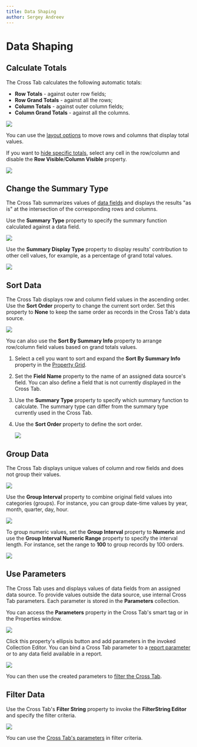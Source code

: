 ```yaml
---
title: Data Shaping
author: Sergey Andreev
---
```

# Data Shaping

## Calculate Totals

The Cross Tab calculates the following automatic totals:

* **Row Totals** - against outer row fields;
* **Row Grand Totals** - against all the rows;
* **Column Totals** - against outer column fields;
* **Column Grand Totals** - against all the columns.

![](../../../../../images/eurd-win-cross-tab-totals-types.png)

You can use the [layout options](layout-and-print-options.md) to move rows and columns that display total values.

If you want to [hide specific totals](layout-and-print-options.md#hide-specific-rows-and-columns), select any cell in the row/column and disable the **Row Visible**/**Column Visible** property.

![](../../../../../images/eurd-win-cross-tab-column-visible.png)

## Change the Summary Type

The Cross Tab summarizes values of [data fields](cross-tab-fields.md#data-fields) and displays the results "as is" at the intersection of the corresponding rows and columns.

Use the **Summary Type** property to specify the summary function calculated against a data field.

![](../../../../../images/eurd-win-cross-tab-data-field-summary-type-property.png)

Use the **Summary Display Type** property to display results' contribution to other cell values, for example, as a percentage of grand total values.

![](../../../../../images/eurd-win-cross-tab-data-field-summary-display-type.png)

## Sort Data

The Cross Tab displays row and column field values in the ascending order. Use the **Sort Order** property to change the current sort order. Set this property to **None** to keep the same order as records in the Cross Tab's data source.

![](../../../../../images/eurd-win-cross-tab-sort-order-property-none.png)

You can also use the **Sort By Summary Info** property to arrange row/column field values based on grand totals values.

1. Select a cell you want to sort and expand the **Sort By Summary Info** property in the [Property Grid](../../report-designer-tools/ui-panels/property-grid-tabbed-view.md).
1. Set the **Field Name** property to the name of an assigned data source's field. You can also define a field that is not currently displayed in the Cross Tab.
1. Use the **Summary Type** property to specify which summary function to calculate. The summary type can differ from the summary type currently used in the Cross Tab.
1. Use the **Sort Order** property to define the sort order.

    ![](../../../../../images/eurd-win-cross-tab-sort-by-summary-info.png)

## Group Data

The Cross Tab displays unique values of column and row fields and does not group their values.

![](../../../../../images/eurd-win-cross-tab-group-interval-default.png)

Use the **Group Interval** property to combine original field values into categories (groups). For instance, you can group date-time values by year, month, quarter, day, hour.

![](../../../../../images/eurd-win-cross-tab-group-interval-date-year.png)

To group numeric values, set the **Group Interval** property to **Numeric** and use the **Group Interval Numeric Range** property to specify the interval length. For instance, set the range to **100** to group records by 100 orders.

![](../../../../../images/eurd-win-cross-tab-numeric-values-grouped.png)

## Use Parameters

The Cross Tab uses and displays values of data fields from an assigned data source. To provide values outside the data source, use internal Cross Tab parameters. Each parameter is stored in the **Parameters** collection.

You can access the **Parameters** property in the Cross Tab's smart tag or in the Properties window.

![](../../../../../images/eurd-win-cross-tab-parameters-property.png)

Click this property's ellipsis button and add parameters in the invoked Collection Editor. You can bind a Cross Tab parameter to a [report parameter](../../use-report-parameters.md) or to any data field available in a report.

![](../../../../../images/eurd-win-cross-tab-create-internal-parameter.png)

You can then use the created parameters to [filter the Cross Tab](#filter-data).

## Filter Data

Use the Cross Tab's **Filter String** property to invoke the **FilterString Editor** and specify the filter criteria.

![](../../../../../images/eurd-win-cross-tab-filter-data.png)

You can use the [Cross Tab's parameters](#use-parameters) in filter criteria.